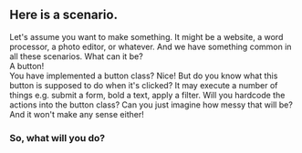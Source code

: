 ## Here is a scenario.

Let's assume you want to make something. It might be a website, a word processor, a photo editor, or whatever. And we have something common in all these scenarios. What can it be?  
A button!  
You have implemented a button class? Nice! But do you know what this button is supposed to do when it's clicked? It may execute a number of things e.g. submit a form, bold a text, apply a filter. Will you hardcode the actions into the button class? Can you just imagine how messy that will be? And it won't make any sense either!

### So, what will you do?